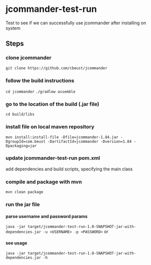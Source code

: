 # jcommander-test-run
Test to see if we can successfully use jcommander after installing on system

## Steps
### clone jcommander
`git clone https://github.com/cbeust/jcommander`
### follow the build instructions
`cd jcommander`
`./gradlew assemble`
### go to the location of the build (.jar file)
`cd build/libs`
### install file on local maven repository
`mvn install:install-file -Dfile=jcommander-1.84.jar -DgroupId=com.beust -DartifactId=jcommander -Dversion=1.84 -Dpackaging=jar`
### update jcommander-test-run pom.xml
add dependencies and build scripts, specifying the main class
### compile and package with mvn
`mvn clean package`
### run the jar file
#### parse username and password params
`java -jar target/jcommander-test-run-1.0-SNAPSHOT-jar-with-dependencies.jar -u <USERNAME> -p <PASSWORD>`
or
#### see usage
`java -jar target/jcommander-test-run-1.0-SNAPSHOT-jar-with-dependencies.jar -h`
